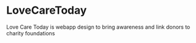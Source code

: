 # LoveCareToday
Love Care Today is webapp design to bring awareness and link donors to charity foundations
